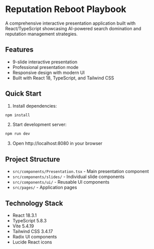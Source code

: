 # Reputation Reboot Playbook

A comprehensive interactive presentation application built with React/TypeScript showcasing AI-powered search domination and reputation management strategies.

## Features

- 9-slide interactive presentation
- Professional presentation mode
- Responsive design with modern UI
- Built with React 18, TypeScript, and Tailwind CSS

## Quick Start

1. Install dependencies:
```bash
npm install
```

2. Start development server:
```bash
npm run dev
```

3. Open http://localhost:8080 in your browser

## Project Structure

- `src/components/Presentation.tsx` - Main presentation component
- `src/components/slides/` - Individual slide components
- `src/components/ui/` - Reusable UI components
- `src/pages/` - Application pages

## Technology Stack

- React 18.3.1
- TypeScript 5.8.3
- Vite 5.4.19
- Tailwind CSS 3.4.17
- Radix UI components
- Lucide React icons
